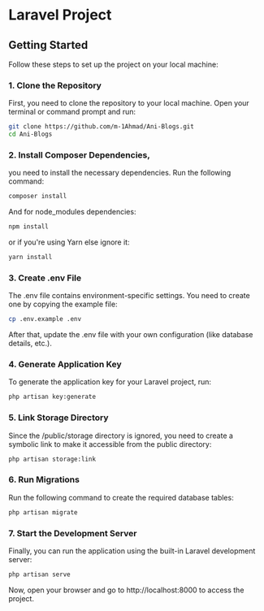 # Laravel Project

## Getting Started

Follow these steps to set up the project on your local machine:

### 1. Clone the Repository

First, you need to clone the repository to your local machine. Open your terminal or command prompt and run:

```bash
git clone https://github.com/m-1Ahmad/Ani-Blogs.git
cd Ani-Blogs
```
### 2. Install Composer Dependencies,
you need to install the necessary dependencies. Run the following command:

```bash
composer install
```
And for node_modules dependencies:

```bash
npm install
```
or if you're using Yarn else ignore it:

```bash
yarn install
```

### 3. Create .env File
The .env file contains environment-specific settings. You need to create one by copying the example file:

```bash
cp .env.example .env
```
After that, update the .env file with your own configuration (like database details, etc.).

### 4. Generate Application Key
To generate the application key for your Laravel project, run:

```bash
php artisan key:generate
```

### 5. Link Storage Directory
Since the /public/storage directory is ignored, you need to create a symbolic link to make it accessible from the public directory:

```bash
php artisan storage:link
```

### 6. Run Migrations
Run the following command to create the required database tables:

```bash
php artisan migrate
```

### 7. Start the Development Server
Finally, you can run the application using the built-in Laravel development server:

```bash
php artisan serve
```
Now, open your browser and go to http://localhost:8000 to access the project.
